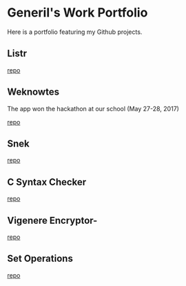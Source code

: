 # Generil's Work Portfolio

Here is a portfolio featuring my Github projects.

## Listr
[repo](https://github.com/generil/listr)

## Weknowtes
The app won the hackathon at our school (May 27-28, 2017)

[repo](https://github.com/generil/hackathon)

## Snek
[repo](https://github.com/generil/snek)

## C Syntax Checker
[repo](https://github.com/generil/c-syntax-checker)

## Vigenere Encryptor-
[repo](https://github.com/generil/vigenere-cipher)

## Set Operations
[repo](https://github.com/generil/set-operation)
